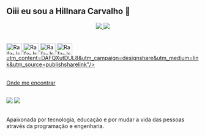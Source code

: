 ## Oiii eu sou a Hillnara Carvalho 👋

<div align="center">
  <a href="https://github.com/Hillnara">
 <img altura="180em" src="https://github-readme-stats.vercel.app/api?username=Hillnara&show_icons=true&theme=dracula&include_all_commits=true&count_private=true"/>
 <img altura="180em" src="https://github-readme-stats.vercel.app/api/top-langs/?username=HIllnara&layout=compact&langs_count=7&theme=dracula"/>
</div><br/>

<div 
 style="display: inline_block"><br/>
 <img align="center" alt="Rafa-Js" height="30" width="40" src="https://cdn.jsdelivr.net/gh/devicons/devicon/icons/python/python-original-wordmark.svg" />
 <img align="center" alt="Rafa-Js" height="30" width="40" src="https://cdn.jsdelivr.net/gh/devicons/devicon/icons/r/r-original.svg" />
 <img align="center" alt="Rafa-Js" height="30" width="40" src= 
 "https://cdn.jsdelivr.net/gh/devicons/devicon/icons/mysql/mysql-original-wordmark.svg" />
 <img align="center" alt="Rafa-Js" height="30" width="40" src= 
  "https://cdn.jsdelivr.net/gh/devicons/devicon/icons/vscode/vscode-original-wordmark.svg" />
  utm_content=DAFQXutDUL8&utm_campaign=designshare&utm_medium=link&utm_source=publishsharelink"/>
</div><br/>

  Onde me encontrar
  ##
 
<div> 
  <a href = "mailto:hillnaraferreira@gmail"><img src="https://img.shields.io/badge/-Gmail-%23333?style=for-the-badge&logo=gmail&logoColor=white" target="_blank"></a>
  <a href="https://www.linkedin.com/in/hillnara-ferreira-28808ba6" 
  target="_blank"><img src="https://img.shields.io/badge/-LinkedIn-%230077B5?style=for-the-badge&logo=linkedin&logoColor=white" target="_blank"></a> 

  
</div><br/>

Apaixonada por tecnologia, educação e por mudar a vida das pessoas através da programação e engenharia.

